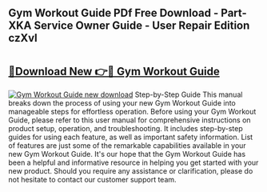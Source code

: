 ## Gym Workout Guide PDf Free Download - Part-XKA Service Owner Guide - User Repair Edition czXvI

# <h2><a href="http://bc62291.oget.top/?id=Gym+Workout+Guide">🔗Download New 👉🔴 Gym Workout Guide</a></h2>

[![Gym Workout Guide new download](https://i.imgur.com/5g1atiW.png)](http://bc62291.oget.top/?id=Gym+Workout+Guide)
Step-by-Step Guide This manual breaks down the process of using your new Gym Workout Guide into manageable steps for effortless operation. Before using your Gym Workout Guide, please refer to this user manual for comprehensive instructions on product setup, operation, and troubleshooting. It includes step-by-step guides for using each feature, as well as important safety information. List of features are just some of the remarkable capabilities available in your new Gym Workout Guide. It's our hope that the Gym Workout Guide has been a helpful and informative resource in helping you get started with your new product. Should you require any assistance or clarification, please do not hesitate to contact our customer support team.
